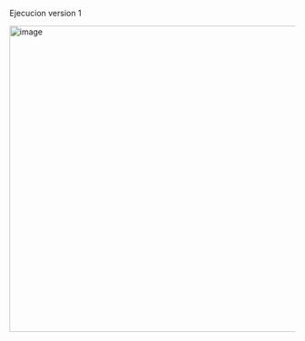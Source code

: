 
Ejecucion version 1

<img width="1637" height="540" alt="image" src="https://github.com/user-attachments/assets/339a5bb8-c117-4619-adc8-0b7d3e69a9bf" />
